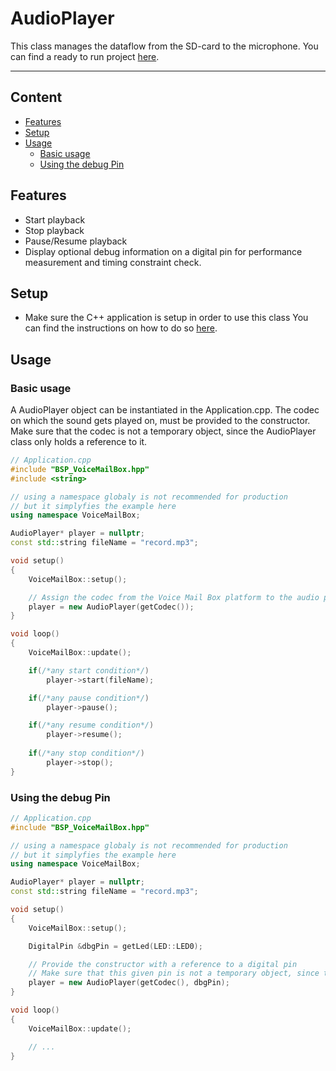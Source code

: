 # AudioPlayer
This class manages the dataflow from the SD-card to the microphone.
You can find a ready to run project [here](../../Demos/F469/F469_MultiExample/README.md).

---
## Content
- [Features](#features)
- [Setup](#setup)
- [Usage](#usage)
    - [Basic usage](#basic-usage)
    - [Using the debug Pin](#using-the-debug-pin)

## Features
- Start playback
- Stop playback
- Pause/Resume playback
- Display optional debug information on a digital pin for performance measurement and timing constraint check.

## Setup
- Make sure the C++ application is setup in order to use this class
  You can find the instructions on how to do so [here](CppFromC.md).

## Usage
### Basic usage
A AudioPlayer object can be instantiated in the Application.cpp.
The codec on which the sound gets played on, must be provided to the constructor.
Make sure that the codec is not a temporary object, since the AudioPlayer class only holds a reference to it.
``` C++
// Application.cpp
#include "BSP_VoiceMailBox.hpp"
#include <string>

// using a namespace globaly is not recommended for production
// but it simplyfies the example here
using namespace VoiceMailBox; 

AudioPlayer* player = nullptr;
const std::string fileName = "record.mp3";

void setup()
{
    VoiceMailBox::setup();

    // Assign the codec from the Voice Mail Box platform to the audio player
    player = new AudioPlayer(getCodec());
}

void loop()
{
    VoiceMailBox::update();

    if(/*any start condition*/)
        player->start(fileName);

    if(/*any pause condition*/)
        player->pause();

    if(/*any resume condition*/)
        player->resume();
   
    if(/*any stop condition*/)
        player->stop(); 
}
```


### Using the debug Pin
``` C++
// Application.cpp
#include "BSP_VoiceMailBox.hpp"

// using a namespace globaly is not recommended for production
// but it simplyfies the example here
using namespace VoiceMailBox; 

AudioPlayer* player = nullptr;
const std::string fileName = "record.mp3";

void setup()
{
    VoiceMailBox::setup();

    DigitalPin &dbgPin = getLed(LED::LED0);

    // Provide the constructor with a reference to a digital pin
    // Make sure that this given pin is not a temporary object, since the Player only holds a reference to it.
    player = new AudioPlayer(getCodec(), dbgPin);
}

void loop()
{
    VoiceMailBox::update();

    // ...
}
```